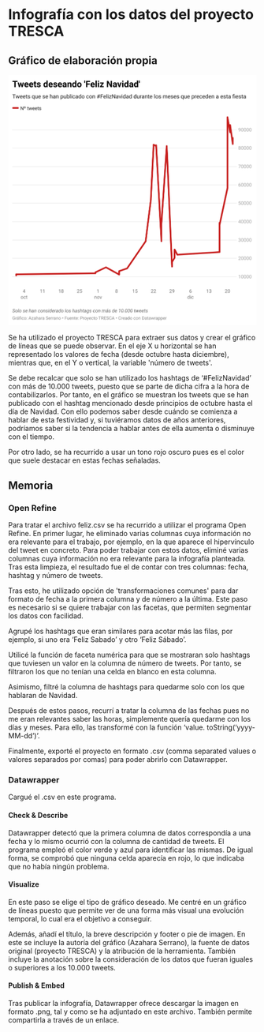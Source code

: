# Infografía con los datos del proyecto TRESCA

## Gráfico de elaboración propia

![infografia](/img/infografia-tweets.png "gráfico sobre los tweets que incluían un hashtags de Feliz Navidad")

Se ha utilizado el proyecto TRESCA para extraer sus datos y crear el gráfico de líneas que se puede observar. En el eje X u horizontal se han representado los valores de fecha (desde octubre hasta diciembre), mientras que, en el Y o vertical, la variable 'número de tweets'.

Se debe recalcar que solo se han utilizado los hashtags de ‘#FelizNavidad’ con más de 10.000 tweets, puesto que se parte de dicha cifra a la hora de contabilizarlos. Por tanto, en el gráfico se muestran los tweets que se han publicado con el hashtag mencionado desde principios de octubre hasta el día de Navidad. Con ello podemos saber desde cuándo se comienza a hablar de esta festividad y, si tuviéramos datos de años anteriores, podríamos saber si la tendencia a hablar antes de ella aumenta o disminuye con el tiempo.

Por otro lado, se ha recurrido a usar un tono rojo oscuro pues es el color que suele destacar en estas fechas señaladas.

## Memoria 

### Open Refine

Para tratar el archivo feliz.csv se ha recurrido a utilizar el programa Open Refine. En primer lugar, he eliminado varias columnas cuya información no era relevante para el trabajo, por ejemplo, en la que aparece el hipervínculo del tweet en concreto. Para poder trabajar con estos datos, eliminé varias columnas cuya información no era relevante para la infografía planteada.  Tras esta limpieza, el resultado fue el de contar con tres columnas: fecha, hashtag y número de tweets.

Tras esto, he utilizado opción de 'transformaciones comunes' para dar formato de fecha a la primera columna y de número a la última. Este paso es necesario si se quiere trabajar con las facetas, que permiten segmentar los datos con facilidad.

Agrupé los hashtags que eran similares para acotar más las filas, por ejemplo, si uno era ‘Feliz Sabado’ y otro ‘Feliz Sábado’.

Utilicé la función de faceta numérica para que se mostraran solo hashtags que tuviesen un valor en la columna de número de tweets. Por tanto, se filtraron los que no tenían una celda en blanco en esta columna.

Asimismo, filtré la columna de hashtags para quedarme solo con los que hablaran de Navidad.

Después de estos pasos, recurrí a tratar la columna de las fechas pues no me eran relevantes saber las horas, simplemente quería quedarme con los días y meses. Para ello, las transformé con la función ‘value. toString(‘yyyy-MM-dd’)’.

Finalmente, exporté el proyecto en formato .csv (comma separated values o valores separados por comas) para poder abrirlo con Datawrapper.

### Datawrapper

Cargué el .csv en este programa.

#### Check & Describe

Datawrapper detectó que la primera columna de datos correspondía a una fecha y lo mismo ocurrió con la columna de cantidad de tweets. El programa empleó el color verde y azul para identificar las mismas. De igual forma, se comprobó que ninguna celda aparecía en rojo, lo que indicaba que no había ningún problema.

#### Visualize

En este paso se elige el tipo de gráfico deseado. Me centré en un gráfico de líneas puesto que permite ver de una forma más visual una evolución temporal, lo cual era el objetivo a conseguir.

Además, añadí el título, la breve descripción y footer o pie de imagen. En este se incluye la autoría del gráfico (Azahara Serrano), la fuente de datos original (proyecto TRESCA) y la atribución de la herramienta. También incluye la anotación sobre la consideración de los datos que fueran iguales o superiores a los 10.000 tweets.

#### Publish & Embed

Tras publicar la infografía, Datawrapper ofrece descargar la imagen en formato .png, tal y como se ha adjuntado en este archivo. También permite compartirla a través de un enlace. 

